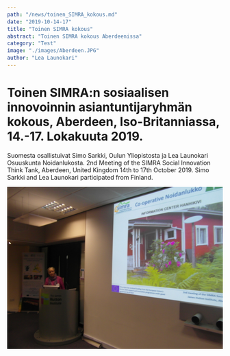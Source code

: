 ```yaml
---
path: "/news/toinen_SIMRA_kokous.md"
date: "2019-10-14-17"
title: "Toinen SIMRA kokous"
abstract: "Toinen SIMRA kokous Aberdeenissa"
category: "Test"
image: "./images/Aberdeen.JPG"
author: "Lea Launokari"
---
```


# Toinen SIMRA:n sosiaalisen innovoinnin asiantuntijaryhmän kokous, Aberdeen, Iso-Britanniassa, 14.-17. Lokakuuta 2019.

Suomesta osallistuivat Simo Sarkki, Oulun Yliopistosta ja Lea Launokari  Osuuskunta Noidanlukosta.
2nd Meeting of the SIMRA Social Innovation Think Tank, Aberdeen, United Kingdom 14th to 17th October 2019.
Simo Sarkki and Lea Launokari participated from Finland.

![](./images/Aberdeen.JPG)

